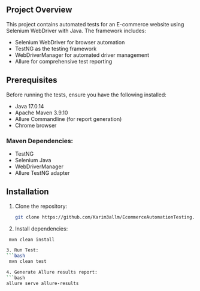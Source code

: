 ## Project Overview
This project contains automated tests for an E-commerce website using Selenium WebDriver with Java. The framework includes:
- Selenium WebDriver for browser automation
- TestNG as the testing framework
- WebDriverManager for automated driver management
- Allure for comprehensive test reporting

## Prerequisites

Before running the tests, ensure you have the following installed:

- Java 17.0.14 
- Apache Maven 3.9.10
- Allure Commandline (for report generation)
- Chrome browser

### Maven Dependencies:
- TestNG
- Selenium Java
- WebDriverManager
- Allure TestNG adapter

## Installation

1. Clone the repository:
   ```bash
   git clone https://github.com/Karim3allm/EcommerceAutomationTesting.git
   
  2. Install dependencies:
  ```bash
   mvn clean install

  3. Run Test:
  ```bash
   mvn clean test

  4. Generate Allure results report:
  ```bash
  allure serve allure-results

